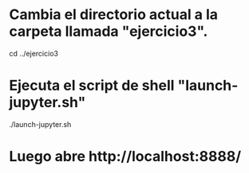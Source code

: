 # Cambia el directorio actual a la carpeta llamada "ejercicio3".
cd ../ejercicio3

# Ejecuta el script de shell "launch-jupyter.sh"
./launch-jupyter.sh

# Luego abre http://localhost:8888/
